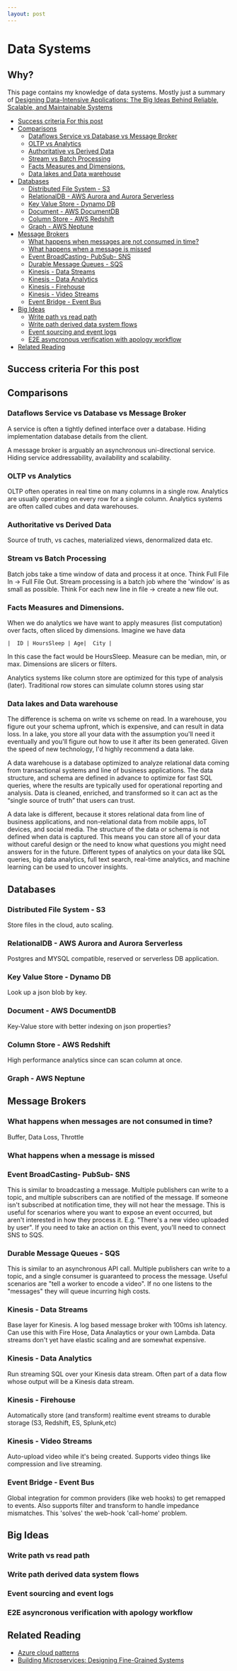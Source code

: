 ```yaml
---
layout: post
---
```


# Data Systems

## Why?

This page contains my knowledge of data systems. Mostly just a summary of [Designing Data-Intensive Applications: The Big Ideas Behind Reliable, Scalable, and Maintainable Systems](https://www.amazon.com/Designing-Data-Intensive-Applications-Reliable-Maintainable/dp/1449373321/ref=pd_lpo_sbs_14_t_0?_encoding=UTF8&psc=1&refRID=AZ1QGMVFB2K45MWY14X0)

<!-- prettier-ignore-start -->
<!-- vim-markdown-toc GFM -->

- [Success criteria For this post](#success-criteria-for-this-post)
- [Comparisons](#comparisons)
    - [Dataflows Service vs Database vs Message Broker](#dataflows-service-vs-database-vs-message-broker)
    - [OLTP vs Analytics](#oltp-vs-analytics)
    - [Authoritative vs Derived Data](#authoritative-vs-derived-data)
    - [Stream vs Batch Processing](#stream-vs-batch-processing)
    - [Facts Measures and Dimensions.](#facts-measures-and-dimensions)
    - [Data lakes and Data warehouse](#data-lakes-and-data-warehouse)
- [Databases](#databases)
    - [Distributed File System - S3](#distributed-file-system---s3)
    - [RelationalDB - AWS Aurora and Aurora Serverless](#relationaldb---aws-aurora-and-aurora-serverless)
    - [Key Value Store - Dynamo DB](#key-value-store---dynamo-db)
    - [Document - AWS DocumentDB](#document---aws-documentdb)
    - [Column Store - AWS Redshift](#column-store---aws-redshift)
    - [Graph  - AWS Neptune](#graph----aws-neptune)
- [Message Brokers](#message-brokers)
    - [What happens when messages are not consumed in time?](#what-happens-when-messages-are-not-consumed-in-time)
    - [What happens when a message is missed](#what-happens-when-a-message-is-missed)
    - [Event BroadCasting- PubSub- SNS](#event-broadcasting--pubsub--sns)
    - [Durable Message Queues - SQS](#durable-message-queues---sqs)
    - [Kinesis - Data Streams](#kinesis---data-streams)
    - [Kinesis - Data Analytics](#kinesis---data-analytics)
    - [Kinesis - Firehouse](#kinesis---firehouse)
    - [Kinesis - Video Streams](#kinesis---video-streams)
    - [Event Bridge - Event Bus](#event-bridge---event-bus)
- [Big Ideas](#big-ideas)
    - [Write path vs read path](#write-path-vs-read-path)
    - [Write path derived data system flows](#write-path-derived-data-system-flows)
    - [Event sourcing and event logs](#event-sourcing-and-event-logs)
    - [E2E asyncronous verification with apology workflow](#e2e-asyncronous-verification-with-apology-workflow)
- [Related Reading](#related-reading)

<!-- vim-markdown-toc -->
<!-- prettier-ignore-end -->

## Success criteria For this post

## Comparisons

### Dataflows Service vs Database vs Message Broker

A service is often a tightly defined interface over a database. Hiding implementation database details from the client.

A message broker is arguably an asynchronous uni-directional service. Hiding service addressability, availability and scalability.

### OLTP vs Analytics

OLTP often operates in real time on many columns in a single row. Analytics are usually operating on every row for a single column. Analytics systems are often called cubes and data warehouses.

### Authoritative vs Derived Data

Source of truth, vs caches, materialized views, denormalized data etc.

### Stream vs Batch Processing

Batch jobs take a time window of data and process it at once. Think Full File In -> Full File Out. Stream processing is a batch job where the 'window' is as small as possible. Think For each new line in file -> create a new file out.

### Facts Measures and Dimensions.

When we do analytics we have want to apply measures (list computation) over facts, often sliced by dimensions. Imagine we have data

    |  ID | HoursSleep | Age|  City |

In this case the fact would be HoursSleep. Measure can be median, min, or max. Dimensions are slicers or filters.

Analytics systems like column store are optimized for this type of analysis (later). Traditional row stores can simulate column stores using star

### Data lakes and Data warehouse

The difference is schema on write vs scheme on read. In a warehouse, you figure out your schema upfront, which is expensive, and can result in data loss. In a lake, you store all your data with the assumption you'll need it eventually and you'll figure out how to use it after its been generated. Given the speed of new technology, I'd highly recommend a data lake.

A data warehouse is a database optimized to analyze relational data coming from transactional systems and line of business applications. The data structure, and schema are defined in advance to optimize for fast SQL queries, where the results are typically used for operational reporting and analysis. Data is cleaned, enriched, and transformed so it can act as the “single source of truth” that users can trust.

A data lake is different, because it stores relational data from line of business applications, and non-relational data from mobile apps, IoT devices, and social media. The structure of the data or schema is not defined when data is captured. This means you can store all of your data without careful design or the need to know what questions you might need answers for in the future. Different types of analytics on your data like SQL queries, big data analytics, full text search, real-time analytics, and machine learning can be used to uncover insights.

## Databases

### Distributed File System - S3

Store files in the cloud, auto scaling.

### RelationalDB - AWS Aurora and Aurora Serverless

Postgres and MYSQL compatible, reserved or serverless DB application.

### Key Value Store - Dynamo DB

Look up a json blob by key.

### Document - AWS DocumentDB

Key-Value store with better indexing on json properties?

### Column Store - AWS Redshift

High performance analytics since can scan column at once.

### Graph - AWS Neptune

## Message Brokers

### What happens when messages are not consumed in time?

Buffer, Data Loss, Throttle

### What happens when a message is missed

### Event BroadCasting- PubSub- SNS

This is similar to broadcasting a message. Multiple publishers can write to a topic, and multiple subscribers can are notified of the message. If someone isn't subscribed at notification time, they will not hear the message. This is useful for scenarios where you want to expose an event occurred, but aren't interested in how they process it. E.g. "There's a new video uploaded by user". If you need to take an action on this event, you'll need to connect SNS to SQS.

### Durable Message Queues - SQS

This is similar to an asynchronous API call. Multiple publishers can write to a topic, and a single consumer is guaranteed to process the message. Useful scenarios are "tell a worker to encode a video". If no one listens to the "messages" they will queue incurring high costs.

### Kinesis - Data Streams

Base layer for Kinesis. A log based message broker with 100ms ish latency. Can use this with Fire Hose, Data Analaytics or your own Lambda. Data streams don't yet have elastic scaling and are somewhat expensive.

### Kinesis - Data Analytics

Run streaming SQL over your Kinesis data stream. Often part of a data flow whose output will be a Kinesis data stream.

### Kinesis - Firehouse

Automatically store (and transform) realtime event streams to durable storage (S3, Redshift, ES, Splunk,etc)

### Kinesis - Video Streams

Auto-upload video while it's being created. Supports video things like compression and live streaming.

### Event Bridge - Event Bus

Global integration for common providers (like web hooks) to get remapped to events. Also supports filter and transform to handle impedance mismatches. This 'solves' the web-hook 'call-home' problem.

## Big Ideas

### Write path vs read path

### Write path derived data system flows

### Event sourcing and event logs

### E2E asyncronous verification with apology workflow

## Related Reading

- [Azure cloud patterns](https://docs.microsoft.com/en-us/azure/architecture/patterns/)
- [Building Microservices: Designing Fine-Grained Systems](https://www.amazon.com/Building-Microservices-Designing-Fine-Grained-Systems/dp/1491950358)
